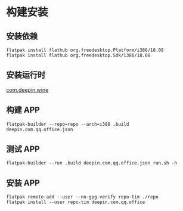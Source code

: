 <!--
 * @Author         : yanyongyu
 * @Date           : 2020-04-13 21:52:56
 * @LastEditors    : yanyongyu
 * @LastEditTime   : 2020-04-14 14:42:11
 * @Description    : None
 * @GitHub         : https://github.com/yanyongyu
 -->

# 构建安装

## 安装依赖

```shell
flatpak install flathub org.freedesktop.Platform/i386/18.08
flatpak install flathub org.freedesktop.Sdk/i386/18.08
```

## 安装运行时

[com.deepin.wine](https://github.com/yanyongyu/flatpak-deepin-wine-ubuntu)

## 构建 APP

```shell
flatpak-builder --repo=repo --arch=i386 .build deepin.com.qq.office.json
```

## 测试 APP

```shell
flatpak-builder --run .build deepin.com.qq.office.json run.sh -h
```

## 安装 APP

```shell
flatpak remote-add --user --no-gpg-verify repo-tim ./repo
flatpak install --user repo-tim deepin.com.qq.office
```
